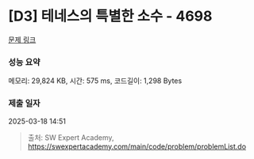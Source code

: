 # [D3] 테네스의 특별한 소수 - 4698 

[문제 링크](https://swexpertacademy.com/main/code/problem/problemDetail.do?contestProbId=AWRuoqCKkE0DFAXt) 

### 성능 요약

메모리: 29,824 KB, 시간: 575 ms, 코드길이: 1,298 Bytes

### 제출 일자

2025-03-18 14:51



> 출처: SW Expert Academy, https://swexpertacademy.com/main/code/problem/problemList.do